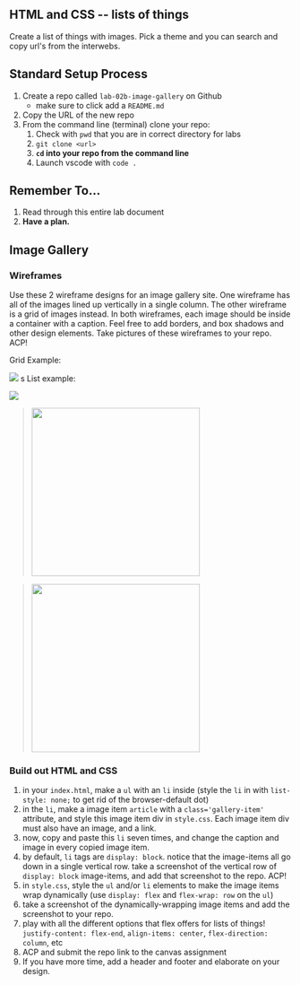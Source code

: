 ## HTML and CSS -- lists of things

Create a list of things with images. Pick a theme and you can search and copy url's from the interwebs.

## Standard Setup Process

1. Create a repo called `lab-02b-image-gallery` on Github
    - make sure to click add a `README.md`
1. Copy the URL of the new repo
1. From the command line (terminal) clone your repo:
    1. Check with `pwd` that you are in correct directory for labs
    1. `git clone <url>`
    1. **`cd` into your repo from the command line**
    1. Launch vscode with `code .`

## Remember To...

1. Read through this entire lab document
1. **Have a plan.** 

## Image Gallery

### **Wireframes**

Use these 2 wireframe designs for an image gallery site. One wireframe has all of the images lined up vertically in a single column. The other wireframe is a grid of images instead. In both wireframes, each image should be inside a container with a caption. Feel free to add borders, and box shadows and other design elements. Take pictures of these wireframes to your repo. ACP!

Grid Example:

![](./grid.png)
s 
List example:

![](./list.png)

  > <img src="./list.png" width="300px">

  > <img src="./grid.png" width="300px">

### Build out HTML and CSS

1) in your `index.html`, make a `ul` with an `li` inside (style the `li` in with `list-style: none;` to get rid of the browser-default dot)
1) in the `li`, make a image item `article` with a `class='gallery-item'` attribute, and style this image item div in `style.css`. Each image item div must also have an image, and a link.
1) now, copy and paste this `li` seven times, and change the caption and image in every copied image item.
1) by default, `li` tags are `display: block`. notice that the image-items all go down in a  single vertical row. take a screenshot of the vertical  row of `display: block` image-items, and add that screenshot to the repo. ACP!
1) in `style.css`, style the `ul` and/or `li` elements to make the image items wrap dynamically (use `display: flex` and `flex-wrap: row` on the `ul`)
1) take a screenshot of the dynamically-wrapping image items and add the screenshot to your repo.
1) play with all the different options that flex offers for lists of things! `justify-content: flex-end`, `align-items: center`, `flex-direction: column`, etc
1) ACP and submit the repo link to the canvas assignment
1) If you have more time, add a header and footer and elaborate on your design.